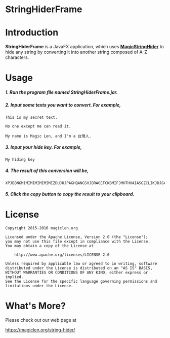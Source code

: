 StringHiderFrame
=================================

# Introduction

**StringHiderFrame** is a JavaFX application, which uses [**MagicStringHider**](https://github.com/magiclen/MagicStringHider "MagicStringHider") to hide any string by converting it into another string composed of A-Z characters.

# Usage

##### 1. Run the program file named **StringHiderFrame.jar**. #####
##### 2. Input some texts you want to convert. For example, #####

    This is my secret text.

    No one except me can read it.

    My name is Magic Len, and I'm a 台灣人.

##### 3. Input your hide key. For example, #####

    My hiding key

##### 4. The result of this conversion will be, #####

    XPJBBNGMIMIMIMIMIMIMIZDUJUJPAGHQANGSHJBRAOEFCKBMIFJMHTHHAIASGZCLIKJDJGAAGOETEDGJJQFLBVFQBEBUJGEDFIEQIKGKBQAXFPDRBWJTDKBBCICBGRGKJUETEQIVJXBEAQEOEZAWJMGCBVJBDOGHCNGQCKEMGFIQASANGHCRBIBXBSHQDCAXAXFBHGBJDOAOEXHYHQDKDDIRHDIGIYIXIMBCFCDKBIIHIQAJAADMDYDOELBPDBEIGIAZBLCLGLGTITFXDFIEITGBCPFQGUJCCHCMDRIAGKABJSFFDCCADAETFCDMBCIJECCEBMAQJQCXEXGEFZALADHYIIAJFMFOCTEPHAEJDVHWALAWDGJECLENFHEVJCDTABANAMIMI

##### 5. Click the **copy** button to copy the result to your clipboard. #####

# License

    Copyright 2015-2016 magiclen.org

    Licensed under the Apache License, Version 2.0 (the "License");
    you may not use this file except in compliance with the License.
    You may obtain a copy of the License at

        http://www.apache.org/licenses/LICENSE-2.0

    Unless required by applicable law or agreed to in writing, software
    distributed under the License is distributed on an "AS IS" BASIS,
    WITHOUT WARRANTIES OR CONDITIONS OF ANY KIND, either express or implied.
    See the License for the specific language governing permissions and
    limitations under the License.

# What's More?

Please check out our web page at

https://magiclen.org/string-hider/
